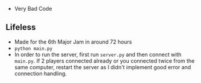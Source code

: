 - Very Bad Code

## Lifeless
- Made for the 6th Major Jam in around 72 hours
- `python main.py`
- In order to run the server, first run `server.py` and then connect with `main.py`. If 2 players connected already or you connected twice from the same computer, restart the server as I didn't implement good error and connection handling. 